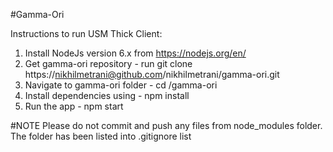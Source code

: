 #Gamma-Ori

Instructions to run USM Thick Client:

1. Install NodeJs version 6.x from https://nodejs.org/en/
2. Get gamma-ori repository - run git clone https://nikhilmetrani@github.com/nikhilmetrani/gamma-ori.git
3. Navigate to gamma-ori folder - cd /gamma-ori
4. Install dependencies using - npm install
5. Run the app - npm start

#NOTE
Please do not commit and push any files from node_modules folder.
The folder has been listed into .gitignore list 
